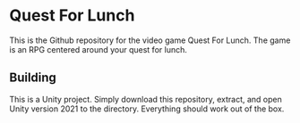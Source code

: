 # Quest For Lunch

This is the Github repository for the video game Quest For Lunch. The game is an RPG centered around your quest for lunch.

## Building

This is a Unity project. Simply download this repository, extract, and open Unity version 2021 to the directory. Everything should work out of the box.
